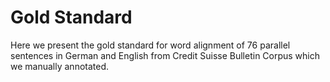 # Gold Standard
Here we present the gold standard for word alignment of 76 parallel sentences in German and English
from Credit Suisse Bulletin Corpus which we manually annotated.
